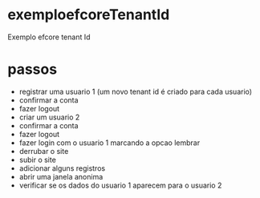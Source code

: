 # exemploefcoreTenantId
Exemplo efcore tenant Id


# passos
- registrar uma usuario 1 (um novo tenant id é criado para cada usuario)
- confirmar a conta
- fazer logout
- criar um usuario 2
- confirmar a conta
- fazer logout
- fazer login com o usuario 1 marcando a opcao lembrar
- derrubar o site
- subir o site
- adicionar alguns registros
- abrir uma janela anonima
- verificar se os dados do usuario 1 aparecem para o usuario 2
